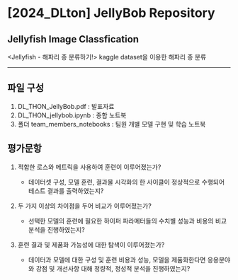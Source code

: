 # [2024_DLton] JellyBob Repository

## Jellyfish Image Classfication
<Jellyfish - 해파리 종 분류하기!> kaggle dataset을 이용한 해파리 종 분류

---

## 파일 구성
1. DL_THON_JellyBob.pdf : 발표자료
2. DL_THON_jellybob.ipynb : 종합 노트북
3. 폴더 team_members_notebooks : 팀원 개별 모델 구현 및 학습 노트북 


## 평가문항
1. 적합한 로스와 메트릭을 사용하여 훈련이 이루어졌는가?
    - 데이터셋 구성, 모델 훈련, 결과물 시각화의 한 사이클이 정상적으로 수행되어 테스트 결과를 출력하였는지?

2. 두 가지 이상의 차이점을 두어 비교가 이루어졌는가?
    - 선택한 모델의 훈련에 필요한 하이퍼 파라메터들의 수치별 성능과 비용의 비교분석을 진행하였는지?

3. 훈련 결과 및 제품화 가능성에 대한 탐색이 이루어졌는가?
    - 데이터과 모델에 대한 구성 및 훈련 비용과 성능, 모델을 제품화한다면 응용분야와 강점 및 개선사항 대해 정량적, 정성적 분석을 진행하였는지?
